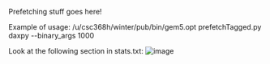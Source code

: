 Prefetching stuff goes here!

Example of usage: /u/csc368h/winter/pub/bin/gem5.opt prefetchTagged.py daxpy --binary_args 1000

Look at the following section in stats.txt:
![image](https://github.com/user-attachments/assets/58c312ce-aa61-493a-9f29-c1046e954bc3)

